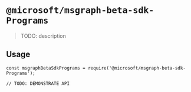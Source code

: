 # `@microsoft/msgraph-beta-sdk-Programs`

> TODO: description

## Usage

```
const msgraphBetaSdkPrograms = require('@microsoft/msgraph-beta-sdk-Programs');

// TODO: DEMONSTRATE API
```
